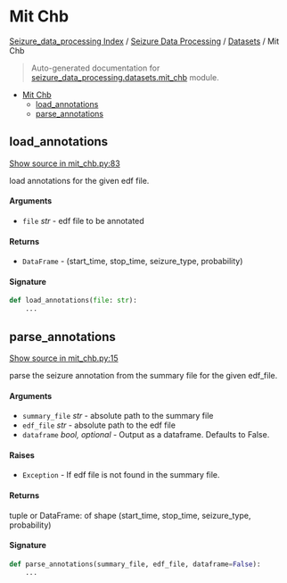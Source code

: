 # Mit Chb

[Seizure_data_processing Index](../../README.md#seizure_data_processing-index) /
[Seizure Data Processing](../index.md#seizure-data-processing) /
[Datasets](./index.md#datasets) /
Mit Chb

> Auto-generated documentation for [seizure_data_processing.datasets.mit_chb](https://github.com/sderooij/seizure_data_processing/blob/main/seizure_data_processing/datasets/mit_chb.py) module.

- [Mit Chb](#mit-chb)
  - [load_annotations](#load_annotations)
  - [parse_annotations](#parse_annotations)

## load_annotations

[Show source in mit_chb.py:83](https://github.com/sderooij/seizure_data_processing/blob/main/seizure_data_processing/datasets/mit_chb.py#L83)

load annotations for the given edf file.

#### Arguments

- `file` *str* - edf file to be annotated

#### Returns

- `DataFrame` - (start_time, stop_time, seizure_type, probability)

#### Signature

```python
def load_annotations(file: str):
    ...
```



## parse_annotations

[Show source in mit_chb.py:15](https://github.com/sderooij/seizure_data_processing/blob/main/seizure_data_processing/datasets/mit_chb.py#L15)

parse the seizure annotation from the summary file for the given edf_file.

#### Arguments

- `summary_file` *str* - absolute path to the summary file
- `edf_file` *str* - absolute path to the edf file
- `dataframe` *bool, optional* - Output as a dataframe. Defaults to False.

#### Raises

- `Exception` - If edf file is not found in the summary file.

#### Returns

tuple or DataFrame: of shape (start_time, stop_time, seizure_type, probability)

#### Signature

```python
def parse_annotations(summary_file, edf_file, dataframe=False):
    ...
```